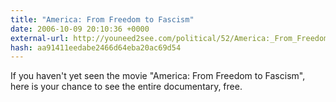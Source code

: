 ```yaml
---
title: "America: From Freedom to Fascism"
date: 2006-10-09 20:10:36 +0000
external-url: http://youneed2see.com/political/52/America:_From_Freedom_to_Fascism
hash: aa91411eedabe2466d64eba20ac69d54
---
```


If you haven't yet seen the movie "America: From Freedom to Fascism", here is your chance to see the entire documentary, free.
